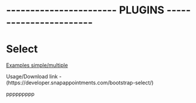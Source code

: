 # ----------------------- PLUGINS -----------------------

# Select
[Examples simple/multiple](https://developer.snapappointments.com/bootstrap-select/examples/)
<p>Usage/Download link - (https://developer.snapappointments.com/bootstrap-select/)</p>
ppppppppp
